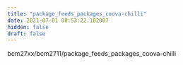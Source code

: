 ```yaml
---
title: "package_feeds_packages_coova-chilli"
date: 2021-07-01 08:53:22.102007
hidden: false
draft: false
---
```


bcm27xx/bcm2711/package_feeds_packages_coova-chilli

